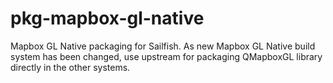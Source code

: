 # pkg-mapbox-gl-native

Mapbox GL Native packaging for Sailfish. As new Mapbox GL Native build
system has been changed, use upstream for packaging QMapboxGL library
directly in the other systems.
